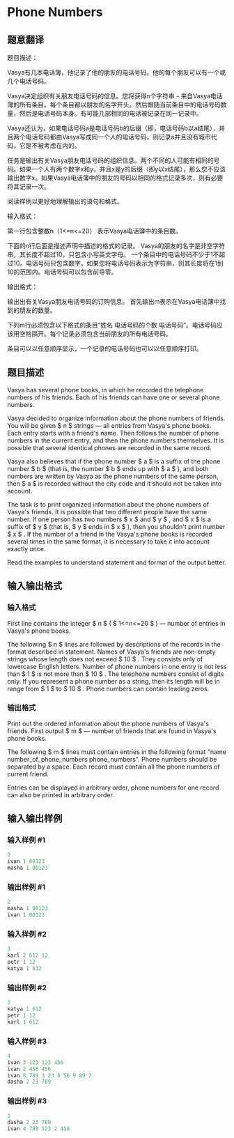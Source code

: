 # Phone Numbers

## 题意翻译

题目描述：

Vasya有几本电话簿，他记录了他的朋友的电话号码。他的每个朋友可以有一个或几个电话号码。

Vasya决定组织有关朋友电话号码的信息。您将获得n个字符串 - 来自Vasya电话簿的所有条目。每个条目都以朋友的名字开头。然后跟随当前条目中的电话号码数量，然后是电话号码本身。有可能几部相同的电话被记录在同一记录中。

Vasya还认为，如果电话号码a是电话号码b的后缀（即，电话号码b以a结尾），并且两个电话号码都由Vasya写成同一个人的电话号码，则记录a并且没有城市代码，它是不被考虑在内的。

任务是输出有关Vasya朋友电话号码的组织信息。两个不同的人可能有相同的号码。如果一个人有两个数字x和y，并且x是y的后缀（即y以x结尾），那么您不应该输出数字x。如果Vasya电话簿中的朋友的号码以相同的格式记录多次，则有必要将其记录一次。

阅读样例以更好地理解输出的语句和格式。

输入格式：

第一行包含整数n（1<=n<=20） 表示Vasya电话簿中的条目数。

下面的n行后面是描述声明中描述的格式的记录。 Vasya的朋友的名字是非空字符串，其长度不超过10，只包含小写英文字母。 一个条目中的电话号码不少于1不超过10。电话号码只包含数字。如果您将电话号码表示为字符串，则其长度将在1到10的范围内。电话号码可以包含前导零。

输出格式：

输出出有关Vasya朋友电话号码的订购信息。 首先输出m表示在Vasya电话簿中找到的朋友的数量。

下列m行必须包含以下格式的条目“姓名 电话号码的个数 电话号码”。电话号码应该用空格隔开。每个记录必须包含当前朋友的所有电话号码。

条目可以以任意顺序显示，一个记录的电话号码也可以以任意顺序打印。

## 题目描述

Vasya has several phone books, in which he recorded the telephone numbers of his friends. Each of his friends can have one or several phone numbers.

Vasya decided to organize information about the phone numbers of friends. You will be given $ n $ strings — all entries from Vasya's phone books. Each entry starts with a friend's name. Then follows the number of phone numbers in the current entry, and then the phone numbers themselves. It is possible that several identical phones are recorded in the same record.

Vasya also believes that if the phone number $ a $ is a suffix of the phone number $ b $ (that is, the number $ b $ ends up with $ a $ ), and both numbers are written by Vasya as the phone numbers of the same person, then $ a $ is recorded without the city code and it should not be taken into account.

The task is to print organized information about the phone numbers of Vasya's friends. It is possible that two different people have the same number. If one person has two numbers $ x $ and $ y $ , and $ x $ is a suffix of $ y $ (that is, $ y $ ends in $ x $ ), then you shouldn't print number $ x $ . If the number of a friend in the Vasya's phone books is recorded several times in the same format, it is necessary to take it into account exactly once.

Read the examples to understand statement and format of the output better.

## 输入输出格式

### 输入格式

First line contains the integer $ n $ ( $ 1<=n<=20 $ ) — number of entries in Vasya's phone books.

The following $ n $ lines are followed by descriptions of the records in the format described in statement. Names of Vasya's friends are non-empty strings whose length does not exceed $ 10 $ . They consists only of lowercase English letters. Number of phone numbers in one entry is not less than $ 1 $ is not more than $ 10 $ . The telephone numbers consist of digits only. If you represent a phone number as a string, then its length will be in range from $ 1 $ to $ 10 $ . Phone numbers can contain leading zeros.

### 输出格式

Print out the ordered information about the phone numbers of Vasya's friends. First output $ m $ — number of friends that are found in Vasya's phone books.

The following $ m $ lines must contain entries in the following format "name number\_of\_phone\_numbers phone\_numbers". Phone numbers should be separated by a space. Each record must contain all the phone numbers of current friend.

Entries can be displayed in arbitrary order, phone numbers for one record can also be printed in arbitrary order.

## 输入输出样例

### 输入样例 #1

```cpp
2
ivan 1 00123
masha 1 00123

```
### 输出样例 #1

```cpp
2
masha 1 00123 
ivan 1 00123 

```
### 输入样例 #2

```cpp
3
karl 2 612 12
petr 1 12
katya 1 612

```
### 输出样例 #2

```cpp
3
katya 1 612 
petr 1 12 
karl 1 612 

```
### 输入样例 #3

```cpp
4
ivan 3 123 123 456
ivan 2 456 456
ivan 8 789 3 23 6 56 9 89 2
dasha 2 23 789

```
### 输出样例 #3

```cpp
2
dasha 2 23 789 
ivan 4 789 123 2 456 

```
